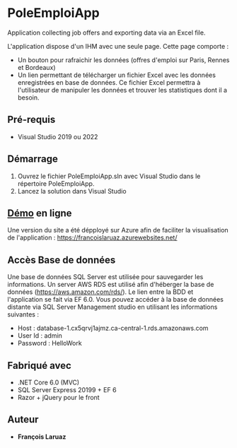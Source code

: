 # PoleEmploiApp
Application collecting job offers and exporting data via an Excel file.

L'application dispose d'un IHM avec une seule page. Cette page comporte :
- Un bouton pour rafraichir les données (offres d'emploi sur Paris, Rennes et Bordeaux)
- Un lien permettant de télécharger un fichier Excel avec les données enregistrées en base de données. Ce fichier Excel permettra à l'utilisateur de manipuler les données et trouver les statistiques dont il a besoin.

## Pré-requis

- Visual Studio 2019 ou 2022

## Démarrage

1) Ouvrez le fichier PoleEmploiApp.sln avec Visual Studio dans le répertoire PoleEmploiApp.
2) Lancez la solution dans Visual Studio

 

## [Démo](https://francoislaruaz.azurewebsites.net/) en ligne

Une version du site a été dépployé sur Azure afin de faciliter la visualisation de l'application : https://francoislaruaz.azurewebsites.net/

## Accès Base de données

Une base de données SQL Server est utilisée pour sauvegarder les informations. Un server AWS RDS est utilisé afin d'héberger la  base de données (https://aws.amazon.com/rds/). Le lien entre la BDD et l'application se fait via EF 6.0.
 Vous pouvez accéder à la base de données distante via SQL Server Management studio en utilisant les informations suivantes :
 
 - Host : database-1.cx5qrvj1ajmz.ca-central-1.rds.amazonaws.com
 - User Id : admin
 - Password : HelloWork

## Fabriqué avec

* .NET Core 6.0 (MVC)
* SQL Server Express 20199 + EF 6 
* Razor + jQuery pour le front

## Auteur

* **François Laruaz**
